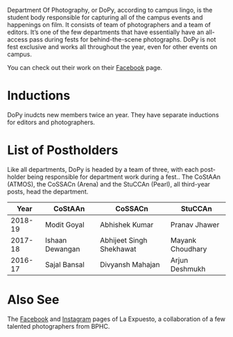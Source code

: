 <!-- TITLE: Department of Photography -->
<!-- SUBTITLE: Department of Photography, or DoPy,  is responsible for capturing all the events happening on campus,including proshows during fests. -->


Department Of Photography, or DoPy, according to campus lingo, is the student body responsible for capturing all of the campus events and happenings on film. It consists of  team of photographers and a team of editors. It’s one of the few departments that have essentially have an all-access pass during fests for behind-the-scene photographs. DoPy is not fest exclusive and works all throughout the year, even for other events on campus.

You can check out their work on their [Facebook](https://www.facebook.com/DoPY.BPHC/) page. 
# Inductions
DoPy inudcts new members twice an year. They have separate inductions for editors and photographers.  
# List of Postholders
Like all departments, DoPy is headed by a team of three, with each post-holder being responsible for department work during a fest.. The CoStAAn (ATMOS), the CoSSACn (Arena) and the StuCCAn (Pearl), all third-year posts, head the department.

<center>

| Year | CoStAAn | CoSSACn | StuCCAn |
|--|--|--|--|
| 2018-19 | Modit Goyal | Abhishek Kumar | Pranav Jhawer |
| 2017-18 | Ishaan Dewangan | Abhijeet Singh Shekhawat | Mayank Choudhary |
| 2016-17 | Sajal Bansal | Divyansh Mahajan | Arjun Deshmukh |

</center>

# Also See

The [Facebook](https://www.facebook.com/LaExpuestoPhotography/) and [Instagram](https://www.instagram.com/laexpuesto/) pages of La Expuesto, a collaboration of a few talented photographers from BPHC.